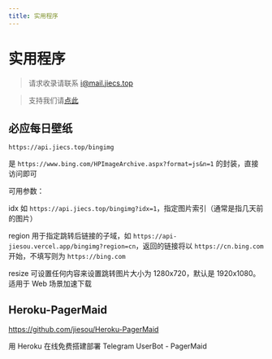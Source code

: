 ```yaml
---
title: 实用程序
---
```

# 实用程序

> 请求收录请联系 i@mail.jiecs.top

> 支持我们请[点此](/donate.html)

## 必应每日壁纸 <Badge text="自建" /><Badge text="只支持302" />

```
https://api.jiecs.top/bingimg
```

是 `https://www.bing.com/HPImageArchive.aspx?format=js&n=1` 的封装，直接访问即可

可用参数：

idx 如 `https://api.jiecs.top/bingimg?idx=1`，指定图片索引（通常是指几天前的图片）

region 用于指定跳转后链接的子域，如 `https://api-jiesou.vercel.app/bingimg?region=cn`，返回的链接将以 `https://cn.bing.com` 开始，不填写则为 `https://bing.com`

resize 可设置任何内容来设置跳转图片大小为 1280x720，默认是 1920x1080。适用于 Web 场景加速下载


## Heroku-PagerMaid <Badge text="自写" />

<https://github.com/jiesou/Heroku-PagerMaid>

用 Heroku 在线免费搭建部署 Telegram UserBot - PagerMaid
